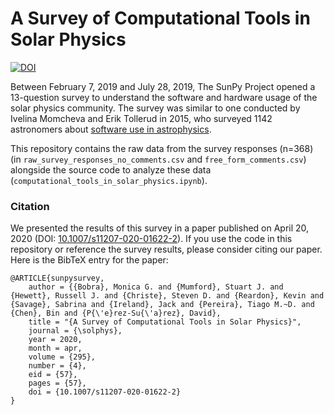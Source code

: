 # A Survey of Computational Tools in Solar Physics
[![DOI](https://zenodo.org/badge/DOI/10.5281/zenodo.3661327.svg)](https://doi.org/10.5281/zenodo.3661327)

Between February 7, 2019 and July 28, 2019, The SunPy Project opened a 13-question survey to understand the software and hardware usage of the solar physics community. The survey was similar to one conducted by Ivelina Momcheva and Erik Tollerud in 2015, who surveyed 1142 astronomers about [software use in astrophysics](https://arxiv.org/abs/1507.03989).

This repository contains the raw data from the survey responses (n=368) (in `raw_survey_responses_no_comments.csv` and `free_form_comments.csv`) alongside the source code to analyze these data (`computational_tools_in_solar_physics.ipynb`).

### Citation

We presented the results of this survey in a paper published on April 20, 2020 (DOI: [10.1007/s11207-020-01622-2](https://doi.org/10.1007/s11207-020-01622-2)). If you use the code in this repository or reference the survey results, please consider citing our paper. Here is the BibTeX entry for the paper:

```
@ARTICLE{sunpysurvey,
    author = {{Bobra}, Monica G. and {Mumford}, Stuart J. and {Hewett}, Russell J. and {Christe}, Steven D. and {Reardon}, Kevin and {Savage}, Sabrina and {Ireland}, Jack and {Pereira}, Tiago M.~D. and {Chen}, Bin and {P{\'e}rez-Su{\'a}rez}, David},
    title = "{A Survey of Computational Tools in Solar Physics}",
    journal = {\solphys},
    year = 2020,
    month = apr,
    volume = {295},
    number = {4},
    eid = {57},
    pages = {57},
    doi = {10.1007/s11207-020-01622-2}
}
```
